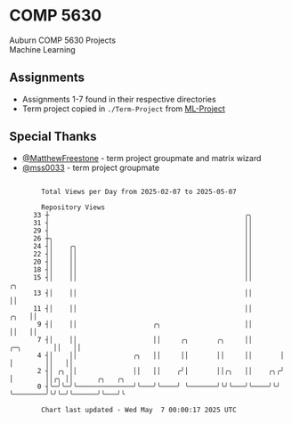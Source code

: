 # COMP 5630
Auburn COMP 5630 Projects  
Machine Learning

## Assignments
- Assignments 1-7 found in their respective directories
- Term project copied in `./Term-Project` from [ML-Project](https://github.com/wumphlett/ML-Project)

## Special Thanks
- [@MatthewFreestone](https://github.com/MatthewFreestone) - term project groupmate and matrix wizard
- [@mss0033](https://github.com/mss0033) - term project groupmate

```

        Total Views per Day from 2025-02-07 to 2025-05-07

        Repository Views
      33 ┼                                                 ╭╮
      31 ┤                                                 ││
      29 ┤                                                 ││
      26 ┼╮                                                ││
      24 ┤│    ╭╮                                          ││
      22 ┤│    ││                                          ││
      20 ┤│    ││                                          ││
      18 ┤│    ││                                          ││
      15 ┤│    ││                                          ││                       ╭╮
      13 ┤│    ││                                          ││                       ││
      11 ┤│    ││                                          ││                  ╭╮   ││
       9 ┤│    ││                   ╭╮                     ││                  ││   ││
       7 ┤│    ││                   ││     ╭╮       ╭╮     ││       ╭─╮        ││   ││
       4 ┤│    ││              ╭╮   ││     ││       ││     ││       │ │        ││   ││
       2 ┤│ ╭╮ ││              ││   ││    ╭╯│       ││╭╮   ││    ╭╮╭╯ │        ││╭╮ ││      ╭╮   ╭╮
       0 ┤╰─╯╰─╯╰──────────────╯╰───╯╰────╯ ╰───────╯╰╯╰───╯╰────╯╰╯  ╰────────╯╰╯╰─╯╰──────╯╰───╯╰

        Chart last updated - Wed May  7 00:00:17 2025 UTC
        
```
